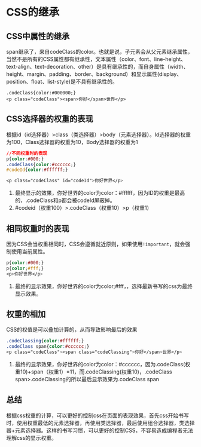 # CSS的继承

## CSS中属性的继承
span继承了，来自codeClass的color。也就是说，子元素会从父元素继承属性，当然不是所有的CSS属性都有继承性，文本属性（color、font、line-height、text-align、text-decoration、other）是具有继承性的，而自身属性（width、height、margin、padding、border、background）和显示属性(display、position、float、list-style)是不具有继承性的。

```
.codeClass{color:#000000;}
<p class="codeClass"><span>你好</span>世界</p>
```


## CSS选择器的权重的表现
根据id（id选择器）>class（类选择器）>body（元素选择器）。Id选择器的权重为100，Class选择器的权重为10，Body选择器的权重为1

```css
//不同权重时的表现
p{color:#000;}
.codeClass{color:#cccccc;}
#codeId{color:#ffffff;}

<p class="codeClass" id="codeId">你好世界</p>
```

1. 最终显示的效果，你好世界的color为color：#ffffff，因为ID的权重是最高的，.codeClass和p都会被codeId屏蔽掉。
2. #codeid（权重100）>.codeClass（权重10）>p（权重1）
　　

## 相同权重时的表现
因为CSS会当权重相同时，CSS会遵循就近原则，如果使用`!important`，就会强制使用当前属性。

```css
p{color:#000;}
p{color;#fff;}
<p>你好世界</p>
```

1. 最终的显示效果，你好世界的color为color;#fff，，选择最新书写的css为最终显示效果。


## 权重的相加
CSS的权值是可以叠加计算的，从而导致影响最后的效果

```css
.codeClassing{color:#ffffff;}
.codeClass span{color:#cccccc;}
<p class="codeClass"><span class="codeClassing">你好</span>世界</p>
```

1. 最终的显示效果，你好世界的color为color：#cccccc，因为.codeClass(权重10)+span（权重1）=11，而.codeClassing(权重10)，.codeClass span>.codeClassing的所以最后显示效果为.codeClass span

## 总结
根据css权重的计算，可以更好的控制css在页面的表现效果，首先css开始书写时，使用权重最低的元素选择器，再使用类选择器，最后使用组合选择器，类选择器+元素选择器。这样的书写习惯，可以更好的控制CSS，不容易造成编程者无法理解css的显示权重。


